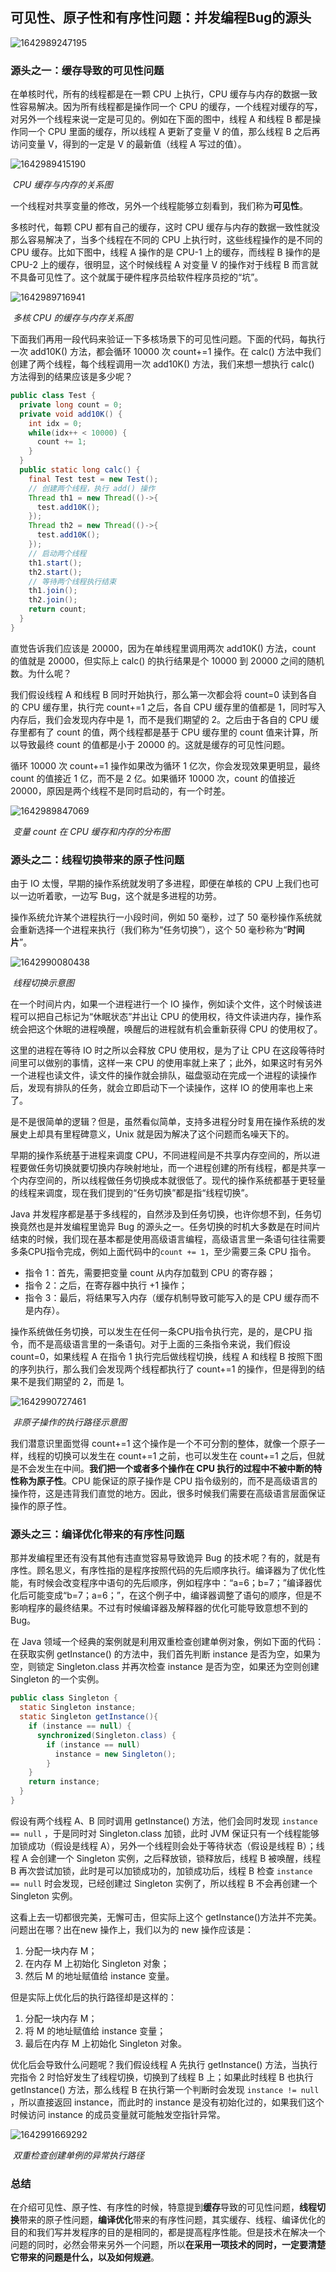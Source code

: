 

## 可见性、原子性和有序性问题：并发编程Bug的源头

![1642989247195](可见性、原子性和有序性问题：并发编程Bug的源头.assets/1642989247195.png)



### 源头之一：缓存导致的可见性问题

在单核时代，所有的线程都是在一颗 CPU 上执行，CPU 缓存与内存的数据一致性容易解决。因为所有线程都是操作同一个 CPU 的缓存，一个线程对缓存的写，对另外一个线程来说一定是可见的。例如在下面的图中，线程 A 和线程 B 都是操作同一个 CPU 里面的缓存，所以线程 A 更新了变量 V 的值，那么线程 B 之后再访问变量 V，得到的一定是 V 的最新值（线程 A 写过的值）。

![1642989415190](可见性、原子性和有序性问题：并发编程Bug的源头.assets/1642989415190.png)

​																					*CPU 缓存与内存的关系图*

一个线程对共享变量的修改，另外一个线程能够立刻看到，我们称为**可见性**。

多核时代，每颗 CPU 都有自己的缓存，这时 CPU 缓存与内存的数据一致性就没那么容易解决了，当多个线程在不同的 CPU 上执行时，这些线程操作的是不同的 CPU 缓存。比如下图中，线程 A 操作的是 CPU-1 上的缓存，而线程 B 操作的是 CPU-2 上的缓存，很明显，这个时候线程 A 对变量 V 的操作对于线程 B 而言就不具备可见性了。这个就属于硬件程序员给软件程序员挖的“坑”。

![1642989716941](可见性、原子性和有序性问题：并发编程Bug的源头.assets/1642989716941.png)

​																				*多核 CPU 的缓存与内存关系图*

下面我们再用一段代码来验证一下多核场景下的可见性问题。下面的代码，每执行一次 add10K() 方法，都会循环 10000 次 count+=1 操作。在 calc() 方法中我们创建了两个线程，每个线程调用一次 add10K() 方法，我们来想一想执行 calc() 方法得到的结果应该是多少呢？

```java
public class Test {
  private long count = 0;
  private void add10K() {
    int idx = 0;
    while(idx++ < 10000) {
      count += 1;
    }
  }
  public static long calc() {
    final Test test = new Test();
    // 创建两个线程，执行 add() 操作
    Thread th1 = new Thread(()->{
      test.add10K();
    });
    Thread th2 = new Thread(()->{
      test.add10K();
    });
    // 启动两个线程
    th1.start();
    th2.start();
    // 等待两个线程执行结束
    th1.join();
    th2.join();
    return count;
  }
}
```

直觉告诉我们应该是 20000，因为在单线程里调用两次 add10K() 方法，count 的值就是 20000，但实际上 calc() 的执行结果是个 10000 到 20000 之间的随机数。为什么呢？

我们假设线程 A 和线程 B 同时开始执行，那么第一次都会将 count=0 读到各自的 CPU 缓存里，执行完 count+=1 之后，各自 CPU 缓存里的值都是 1，同时写入内存后，我们会发现内存中是 1，而不是我们期望的 2。之后由于各自的 CPU 缓存里都有了 count 的值，两个线程都是基于 CPU 缓存里的 count 值来计算，所以导致最终 count 的值都是小于 20000 的。这就是缓存的可见性问题。

循环 10000 次 count+=1 操作如果改为循环 1 亿次，你会发现效果更明显，最终 count 的值接近 1 亿，而不是 2 亿。如果循环 10000 次，count 的值接近 20000，原因是两个线程不是同时启动的，有一个时差。

![1642989847069](可见性、原子性和有序性问题：并发编程Bug的源头.assets/1642989847069.png)

​																		*变量 count 在 CPU 缓存和内存的分布图*



### 源头之二：线程切换带来的原子性问题

由于 IO 太慢，早期的操作系统就发明了多进程，即便在单核的 CPU 上我们也可以一边听着歌，一边写 Bug，这个就是多进程的功劳。

操作系统允许某个进程执行一小段时间，例如 50 毫秒，过了 50 毫秒操作系统就会重新选择一个进程来执行（我们称为“任务切换”），这个 50 毫秒称为“**时间片**”。

![1642990080438](可见性、原子性和有序性问题：并发编程Bug的源头.assets/1642990080438.png)

​																			*线程切换示意图*

在一个时间片内，如果一个进程进行一个 IO 操作，例如读个文件，这个时候该进程可以把自己标记为“休眠状态”并出让 CPU 的使用权，待文件读进内存，操作系统会把这个休眠的进程唤醒，唤醒后的进程就有机会重新获得 CPU 的使用权了。

这里的进程在等待 IO 时之所以会释放 CPU 使用权，是为了让 CPU 在这段等待时间里可以做别的事情，这样一来 CPU 的使用率就上来了；此外，如果这时有另外一个进程也读文件，读文件的操作就会排队，磁盘驱动在完成一个进程的读操作后，发现有排队的任务，就会立即启动下一个读操作，这样 IO 的使用率也上来了。



是不是很简单的逻辑？但是，虽然看似简单，支持多进程分时复用在操作系统的发展史上却具有里程碑意义，Unix 就是因为解决了这个问题而名噪天下的。

早期的操作系统基于进程来调度 CPU，不同进程间是不共享内存空间的，所以进程要做任务切换就要切换内存映射地址，而一个进程创建的所有线程，都是共享一个内存空间的，所以线程做任务切换成本就很低了。现代的操作系统都基于更轻量的线程来调度，现在我们提到的“任务切换”都是指“线程切换”。

Java 并发程序都是基于多线程的，自然涉及到任务切换，也许你想不到，任务切换竟然也是并发编程里诡异 Bug 的源头之一。任务切换的时机大多数是在时间片结束的时候，我们现在基本都是使用高级语言编程，高级语言里一条语句往往需要多条CPU指令完成，例如上面代码中的`count += 1`，至少需要三条 CPU 指令。

- 指令 1：首先，需要把变量 count 从内存加载到 CPU 的寄存器；
- 指令 2：之后，在寄存器中执行 +1 操作；
- 指令 3：最后，将结果写入内存（缓存机制导致可能写入的是 CPU 缓存而不是内存）。

操作系统做任务切换，可以发生在任何一条CPU指令执行完，是的，是CPU 指令，而不是高级语言里的一条语句。对于上面的三条指令来说，我们假设 count=0，如果线程 A 在指令 1 执行完后做线程切换，线程 A 和线程 B 按照下图的序列执行，那么我们会发现两个线程都执行了 count+=1 的操作，但是得到的结果不是我们期望的 2，而是 1。

![1642990727461](可见性、原子性和有序性问题：并发编程Bug的源头.assets/1642990727461.png)

​																					*非原子操作的执行路径示意图*

我们潜意识里面觉得 count+=1 这个操作是一个不可分割的整体，就像一个原子一样，线程的切换可以发生在 count+=1 之前，也可以发生在 count+=1 之后，但就是不会发生在中间。**我们把一个或者多个操作在 CPU 执行的过程中不被中断的特性称为原子性**。CPU 能保证的原子操作是 CPU 指令级别的，而不是高级语言的操作符，这是违背我们直觉的地方。因此，很多时候我们需要在高级语言层面保证操作的原子性。

### 源头之三：编译优化带来的有序性问题

那并发编程里还有没有其他有违直觉容易导致诡异 Bug 的技术呢？有的，就是有序性。顾名思义，有序性指的是程序按照代码的先后顺序执行。编译器为了优化性能，有时候会改变程序中语句的先后顺序，例如程序中：“a=6；b=7；”编译器优化后可能变成“b=7；a=6；”，在这个例子中，编译器调整了语句的顺序，但是不影响程序的最终结果。不过有时候编译器及解释器的优化可能导致意想不到的 Bug。

在 Java 领域一个经典的案例就是利用双重检查创建单例对象，例如下面的代码：在获取实例 getInstance() 的方法中，我们首先判断 instance 是否为空，如果为空，则锁定 Singleton.class 并再次检查 instance 是否为空，如果还为空则创建 Singleton 的一个实例。

```java
public class Singleton {
  static Singleton instance;
  static Singleton getInstance(){
    if (instance == null) {
      synchronized(Singleton.class) {
        if (instance == null)
          instance = new Singleton();
        }
    }
    return instance;
  }
}
```

假设有两个线程 A、B 同时调用 getInstance() 方法，他们会同时发现 `instance == null` ，于是同时对 Singleton.class 加锁，此时 JVM 保证只有一个线程能够加锁成功（假设是线程 A），另外一个线程则会处于等待状态（假设是线程 B）；线程 A 会创建一个 Singleton 实例，之后释放锁，锁释放后，线程 B 被唤醒，线程 B 再次尝试加锁，此时是可以加锁成功的，加锁成功后，线程 B 检查 `instance == null` 时会发现，已经创建过 Singleton 实例了，所以线程 B 不会再创建一个 Singleton 实例。

这看上去一切都很完美，无懈可击，但实际上这个 getInstance()方法并不完美。问题出在哪？出在new 操作上，我们以为的 new 操作应该是：

1. 分配一块内存 M；
2. 在内存 M 上初始化 Singleton 对象；
3. 然后 M 的地址赋值给 instance 变量。

但是实际上优化后的执行路径却是这样的：

1. 分配一块内存 M；
2. 将 M 的地址赋值给 instance 变量；
3. 最后在内存 M 上初始化 Singleton 对象。

优化后会导致什么问题呢？我们假设线程 A 先执行 getInstance() 方法，当执行完指令 2 时恰好发生了线程切换，切换到了线程 B 上；如果此时线程 B 也执行 getInstance() 方法，那么线程 B 在执行第一个判断时会发现 `instance != null` ，所以直接返回 instance，而此时的 instance 是没有初始化过的，如果我们这个时候访问 instance 的成员变量就可能触发空指针异常。

![1642991669292](可见性、原子性和有序性问题：并发编程Bug的源头.assets/1642991669292.png)



​													*双重检查创建单例的异常执行路径*

### 总结

在介绍可见性、原子性、有序性的时候，特意提到**缓存**导致的可见性问题，**线程切换**带来的原子性问题，**编译优化**带来的有序性问题，其实缓存、线程、编译优化的目的和我们写并发程序的目的是相同的，都是提高程序性能。但是技术在解决一个问题的同时，必然会带来另外一个问题，所以**在采用一项技术的同时，一定要清楚它带来的问题是什么，以及如何规避**。





